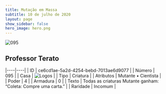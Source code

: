 ```yaml
---
title: Mutação em Massa
subtitle: 10 de julho de 2020
layout: page
show_sidebar: false
hero_image: hero.png
---
```


![095](https://cdn.keyforgegame.com/media/card_front/pt/479_095_WGJHF2XQ329X_pt.png)

## Professor Terato

|----|----|
| ID | ce6cd1ae-5a2d-4254-bebd-7013ae6d9077 |
| Número | 095 |
| Casa | ![Logos](https://archonarcana.com/images/thumb/c/ce/Logos.png/22px-Logos.png "Logos") |
| Tipo | Criatura |
| Atributos | Mutante • Cientista |
| Poder | 4 |
| Armadura | 0 |
| Texto | Todas as criaturas Mutante ganham: “Coleta: Compre uma carta.” |
| Raridade | Incomum |
